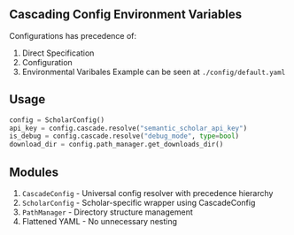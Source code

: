 <!-- ---
!-- Timestamp: 2025-08-09 01:30:11
!-- Author: ywatanabe
!-- File: /home/ywatanabe/proj/SciTeX-Code/src/scitex/scholar/config/README.md
!-- --- -->

## Cascading Config Environment Variables
Configurations has precedence of:
1. Direct Specification
2. Configuration
3. Environmental Varibales
Example can be seen at `./config/default.yaml`

## Usage
```python
config = ScholarConfig()
api_key = config.cascade.resolve("semantic_scholar_api_key")
is_debug = config.cascade.resolve("debug_mode", type=bool)
download_dir = config.path_manager.get_downloads_dir()
```

## Modules
1. `CascadeConfig` - Universal config resolver with precedence hierarchy
2. `ScholarConfig` - Scholar-specific wrapper using CascadeConfig
3. `PathManager` - Directory structure management
4. Flattened YAML - No unnecessary nesting

<!-- EOF -->